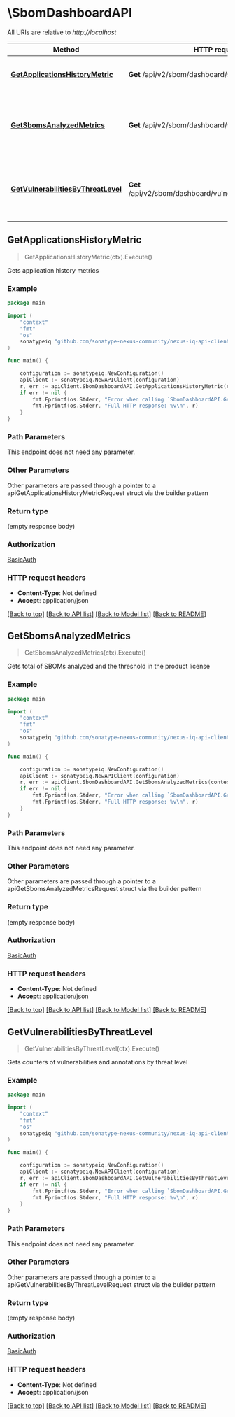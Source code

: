 # \SbomDashboardAPI

All URIs are relative to *http://localhost*

Method | HTTP request | Description
------------- | ------------- | -------------
[**GetApplicationsHistoryMetric**](SbomDashboardAPI.md#GetApplicationsHistoryMetric) | **Get** /api/v2/sbom/dashboard/sbomsHistoryMetrics | Gets application history metrics
[**GetSbomsAnalyzedMetrics**](SbomDashboardAPI.md#GetSbomsAnalyzedMetrics) | **Get** /api/v2/sbom/dashboard/sbomsAnalyzed | Gets total of SBOMs analyzed and the threshold in the product license
[**GetVulnerabilitiesByThreatLevel**](SbomDashboardAPI.md#GetVulnerabilitiesByThreatLevel) | **Get** /api/v2/sbom/dashboard/vulnerabilitiesByThreatLevel | Gets counters of vulnerabilities and annotations by threat level



## GetApplicationsHistoryMetric

> GetApplicationsHistoryMetric(ctx).Execute()

Gets application history metrics



### Example

```go
package main

import (
	"context"
	"fmt"
	"os"
	sonatypeiq "github.com/sonatype-nexus-community/nexus-iq-api-client-go"
)

func main() {

	configuration := sonatypeiq.NewConfiguration()
	apiClient := sonatypeiq.NewAPIClient(configuration)
	r, err := apiClient.SbomDashboardAPI.GetApplicationsHistoryMetric(context.Background()).Execute()
	if err != nil {
		fmt.Fprintf(os.Stderr, "Error when calling `SbomDashboardAPI.GetApplicationsHistoryMetric``: %v\n", err)
		fmt.Fprintf(os.Stderr, "Full HTTP response: %v\n", r)
	}
}
```

### Path Parameters

This endpoint does not need any parameter.

### Other Parameters

Other parameters are passed through a pointer to a apiGetApplicationsHistoryMetricRequest struct via the builder pattern


### Return type

 (empty response body)

### Authorization

[BasicAuth](../README.md#BasicAuth)

### HTTP request headers

- **Content-Type**: Not defined
- **Accept**: application/json

[[Back to top]](#) [[Back to API list]](../README.md#documentation-for-api-endpoints)
[[Back to Model list]](../README.md#documentation-for-models)
[[Back to README]](../README.md)


## GetSbomsAnalyzedMetrics

> GetSbomsAnalyzedMetrics(ctx).Execute()

Gets total of SBOMs analyzed and the threshold in the product license



### Example

```go
package main

import (
	"context"
	"fmt"
	"os"
	sonatypeiq "github.com/sonatype-nexus-community/nexus-iq-api-client-go"
)

func main() {

	configuration := sonatypeiq.NewConfiguration()
	apiClient := sonatypeiq.NewAPIClient(configuration)
	r, err := apiClient.SbomDashboardAPI.GetSbomsAnalyzedMetrics(context.Background()).Execute()
	if err != nil {
		fmt.Fprintf(os.Stderr, "Error when calling `SbomDashboardAPI.GetSbomsAnalyzedMetrics``: %v\n", err)
		fmt.Fprintf(os.Stderr, "Full HTTP response: %v\n", r)
	}
}
```

### Path Parameters

This endpoint does not need any parameter.

### Other Parameters

Other parameters are passed through a pointer to a apiGetSbomsAnalyzedMetricsRequest struct via the builder pattern


### Return type

 (empty response body)

### Authorization

[BasicAuth](../README.md#BasicAuth)

### HTTP request headers

- **Content-Type**: Not defined
- **Accept**: application/json

[[Back to top]](#) [[Back to API list]](../README.md#documentation-for-api-endpoints)
[[Back to Model list]](../README.md#documentation-for-models)
[[Back to README]](../README.md)


## GetVulnerabilitiesByThreatLevel

> GetVulnerabilitiesByThreatLevel(ctx).Execute()

Gets counters of vulnerabilities and annotations by threat level



### Example

```go
package main

import (
	"context"
	"fmt"
	"os"
	sonatypeiq "github.com/sonatype-nexus-community/nexus-iq-api-client-go"
)

func main() {

	configuration := sonatypeiq.NewConfiguration()
	apiClient := sonatypeiq.NewAPIClient(configuration)
	r, err := apiClient.SbomDashboardAPI.GetVulnerabilitiesByThreatLevel(context.Background()).Execute()
	if err != nil {
		fmt.Fprintf(os.Stderr, "Error when calling `SbomDashboardAPI.GetVulnerabilitiesByThreatLevel``: %v\n", err)
		fmt.Fprintf(os.Stderr, "Full HTTP response: %v\n", r)
	}
}
```

### Path Parameters

This endpoint does not need any parameter.

### Other Parameters

Other parameters are passed through a pointer to a apiGetVulnerabilitiesByThreatLevelRequest struct via the builder pattern


### Return type

 (empty response body)

### Authorization

[BasicAuth](../README.md#BasicAuth)

### HTTP request headers

- **Content-Type**: Not defined
- **Accept**: application/json

[[Back to top]](#) [[Back to API list]](../README.md#documentation-for-api-endpoints)
[[Back to Model list]](../README.md#documentation-for-models)
[[Back to README]](../README.md)

